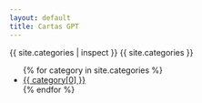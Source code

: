 ```yaml
---
layout: default
title: Cartas GPT 
---
```


{{ site.categories | inspect }}
{{ site.categories  }}
<ul>
{% for category in site.categories %}
    <li><a href="/{{ category[0] }}">{{ category[0] }}</a></li>
{% endfor %}
</ul>
